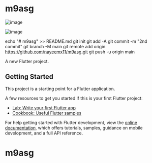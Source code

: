 # m9asg
![image](https://github.com/nayeemx11/m9asg/assets/63298176/31f78f25-d692-4416-ae8b-6dfcb45bf936)

![image](https://github.com/nayeemx11/m9asg/assets/63298176/ce976329-24d1-48fc-847a-b9dc32c11a86)


echo "# m9asg" >> README.md
git init
git add -A
git commit -m "2nd commit"
git branch -M main
git remote add origin https://github.com/nayeemx11/m9asg.git
git push -u origin main

A new Flutter project.

## Getting Started

This project is a starting point for a Flutter application.

A few resources to get you started if this is your first Flutter project:

- [Lab: Write your first Flutter app](https://docs.flutter.dev/get-started/codelab)
- [Cookbook: Useful Flutter samples](https://docs.flutter.dev/cookbook)

For help getting started with Flutter development, view the
[online documentation](https://docs.flutter.dev/), which offers tutorials,
samples, guidance on mobile development, and a full API reference.
# m9asg
